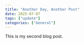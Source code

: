 ```yaml
---
title: "Another Day, Another Post"
date: 2025-07-07
tags: ["update"]
categories: ["General"]
---
```


This is my second blog post.
